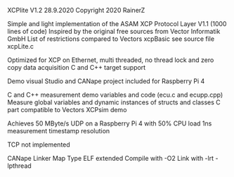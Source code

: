 
XCPlite
V1.2 28.9.2020
Copyright 2020 RainerZ

Simple and light implementation of the ASAM XCP Protocol Layer V1.1 (1000 lines of code)
Inspired by the original free sources from Vector Informatik GmbH
List of restrictions compared to Vectors xcpBasic see source file xcpLite.c

Optimized for XCP on Ethernet, multi threaded, no thread lock and zero copy data acquisition
C and C++ target support

Demo visual Studio and CANape project included for Raspberry Pi 4 

C and C++ measurement demo variables and code (ecu.c and ecupp.cpp)
Measure global variables and dynamic instances of structs and classes
C part compatible to Vectors XCPsim demo

Achieves 50 MByte/s UDP on a Raspberry Pi 4 with 50% CPU load
1ns measurement timestamp resolution

TCP not implemented


CANape Linker Map Type ELF extended
Compile with -O2
Link with -lrt -lpthread

















